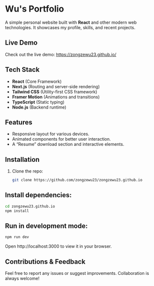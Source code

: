 # Wu's Portfolio

A simple personal website built with **React** and other modern web technologies. It showcases my profile, skills, and recent projects.

## Live Demo

Check out the live demo: https://zongzewu23.github.io/

## Tech Stack

- **React** (Core Framework)
- **Next.js** (Routing and server-side rendering)
- **Tailwind CSS** (Utility-first CSS framework)
- **Framer Motion** (Animations and transitions)
- **TypeScript** (Static typing)
- **Node.js** (Backend runtime)

## Features

- Responsive layout for various devices.
- Animated components for better user interaction.
- A “Resume” download section and interactive elements.

## Installation

1. Clone the repo:  
   ```bash
   git clone https://github.com/zongzewu23/zongzewu23.github.io
   ```

## Install dependencies:

```bash
cd zongzewu23.github.io
npm install
```

## Run in development mode:
```bash
npm run dev
```

Open http://localhost:3000 to view it in your browser.

## Contributions & Feedback
Feel free to report any issues or suggest improvements. Collaboration is always welcome!

   
